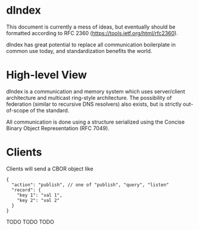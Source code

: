 
# dIndex

This document is currently a mess of ideas, but eventually should be
formatted according to RFC 2360 (https://tools.ietf.org/html/rfc2360).

dIndex has great potential to replace all communication boilerplate
in common use today, and standardization benefits the world.

# High-level View

dIndex is a communication and memory system which uses server/client
architecture and multicast ring-style architecture. The possibility
of federation (similar to recursive DNS resolvers) also exists,
but is strictly out-of-scope of the standard.

All communication is done using a structure serialized using
the Concise Binary Object Representation (RFC 7049).

# Clients

Clients will send a CBOR object like

```
{
  "action": "publish", // one of "publish", "query", "listen"
  "record": {
    "key 1": "val 1",
    "key 2": "val 2"
  }
}
```

TODO TODO TODO

